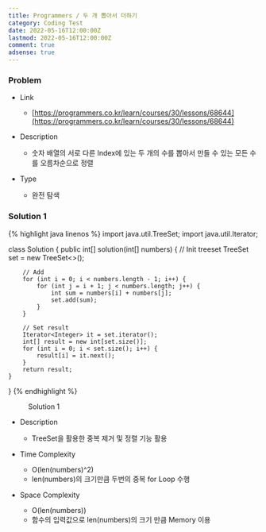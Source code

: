 ```yaml
---
title: Programmers / 두 개 뽑아서 더하기
category: Coding Test
date: 2022-05-16T12:00:00Z
lastmod: 2022-05-16T12:00:00Z
comment: true
adsense: true
---
```


### Problem

* Link
  * [https://programmers.co.kr/learn/courses/30/lessons/68644](https://programmers.co.kr/learn/courses/30/lessons/68644)

* Description
  * 숫자 배열의 서로 다른 Index에 있는 두 개의 수를 뽑아서 만들 수 있는 모든 수를 오름차순으로 정렬

* Type
  * 완전 탐색

### Solution 1

{% highlight java linenos %}
import java.util.TreeSet;
import java.util.Iterator;

class Solution {
    public int[] solution(int[] numbers) {
        // Init treeset
        TreeSet<Integer> set = new TreeSet<>();
        
        // Add
        for (int i = 0; i < numbers.length - 1; i++) {
            for (int j = i + 1; j < numbers.length; j++) {
                int sum = numbers[i] + numbers[j];
           		set.add(sum);
            }
        }
        
        // Set result
        Iterator<Integer> it = set.iterator();
        int[] result = new int[set.size()];
        for (int i = 0; i < set.size(); i++) {
            result[i] = it.next();
        }
        return result;
    }
}
{% endhighlight %}
<figure>
<figcaption class="caption">Solution 1</figcaption>
</figure>

* Description
  * TreeSet을 활용한 중복 제거 및 정렬 기능 활용

* Time Complexity
  * O(len(numbers)^2)
  * len(numbers)의 크기만큼 두번의 중복 for Loop 수행

* Space Complexity
  * O(len(numbers))
  * 함수의 입력값으로 len(numbers)의 크기 만큼 Memory 이용
